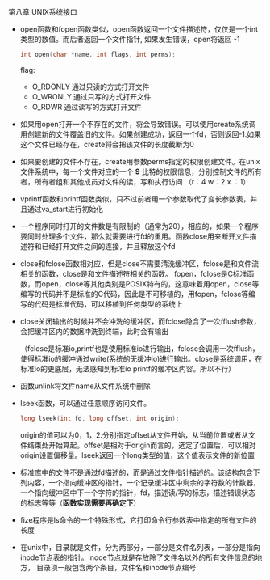 第八章 UNIX系统接口 

* open函数和fopen函数类似，open函数返回一个文件描述符，仅仅是一个int类型的数值。而后者返回一个文件指针, 如果发生错误，open将返回 -1

  ```c++
  int open(char *name, int flags, int perms);
  ```

  flag:

  * O_RDONLY 通过只读的方式打开文件
  * O_WRONLY 通过只写的方式打开文件
  * O_RDWR  通过读写的方式打开文件

* 如果用open打开一个不存在的文件，将会导致错误。可以使用create系统调用创建新的文件覆盖旧的文件。如果创建成功，返回一个fd，否则返回-1.如果这个文件已经存在，create将会把该文件的长度截断为0

* 如果要创建的文件不存在，create用参数perms指定的权限创建文件。在unix文件系统中，每一个文件对应的一个 **9** 比特的权限信息，分别控制文件的所有者，所有者组和其他成员对文件的读，写和执行访问 （r：4 w：2 x ：1）

* vprintf函数和printf函数类似，只不过前者用一个参数取代了变长参数表，并且通过va_start进行初始化

* 一个程序同时打开的文件数是有限制的（通常为20），相应的，如果一个程序要同时处理多个文件，那么就需要进行fd的重用。函数close用来断开文件描述符和已经打开文件之间的连接，并且释放这个fd

* close和fclose函数相对应，但是close不需要清洗缓冲区，fclose是和文件流相关的函数，close是和文件描述符相关的函数。 fopen，fclose是C标准函数，而open，close等其他类别是POSIX特有的，这意味着用open，close等编写的代码并不是标准的C代码，因此是不可移植的，用fopen，fclose等编写的代码是标准代码，可以移植到任何类型的系统上

* close关闭输出的时候并不会冲洗的缓冲区，而fclose隐含了一次fflush参数，会把缓冲区内的数据冲洗到终端，此时会有输出

  （fclose是标准io,printf也是使用标准io进行输出，fclose会调用一次fflush，使得标准io的缓冲通过write(系统的无缓冲io)进行输出。close是系统调用，在标准io的更底层，无法感知到标准io printf的缓冲区内容。所以不行）

* 函数unlink将文件name从文件系统中删除

* lseek函数，可以通过任意顺序访问文件。

  ```c++
  long lseek(int fd, long offset, int origin);
  ```

  origin的值可以为0，1，2.分别指定offset从文件开始，从当前位置或者从文件结束处开始算起。offset是相对于origin而言的，选定了位置后，可以相对origin设置偏移量。lseek返回一个long类型的值，这个值表示文件的新位置
  
* 标准库中的文件不是通过fd描述的，而是通过文件指针描述的。该结构包含下列内容，一个指向缓冲区的指针，一个记录缓冲区中剩余的字符数的计数器，一个指向缓冲区中下一个字符的指针，fd，描述读/写的标志，描述错误状态的标志等等（**函数实现需要再确定下**）

*  fize程序是ls命令的一个特殊形式，它打印命令行参数表中指定的所有文件的长度

* 在unix中，目录就是文件，分为两部分，一部分是文件名列表，一部分是指向inode节点表的指针。inode节点就是存放除了文件名以外的所有文件信息的地方， 目录项一般包含两个条目，文件名和inode节点编号

